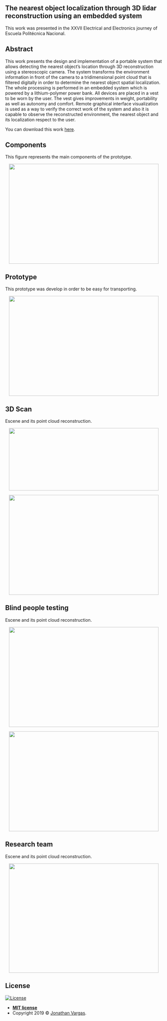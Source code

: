 ## The nearest object localization through 3D lidar reconstruction using an embedded system

This work was presented in the XXVII Electrical and Electronics journey of Escuela Politécnica Nacional.

## Abstract

This work presents the design and implementation of a portable system that allows detecting the nearest object’s location through 3D reconstruction using a stereoscopic camera. The system transforms the environment information in front of the camera to a tridimensional point cloud that is filtered digitally in order to determine the nearest object spatial localization. The whole processing is performed in an embedded system which is powered by a lithium-polymer power bank. All devices are placed in a vest to be worn by the user. The vest gives improvements in weight, portability as well as autonomy and comfort. Remote graphical interface visualization is used as a way to verify the correct work of the system and also it is capable to observe the reconstructed environment, the nearest object and its localization respect to the user.

You can download this work [here](http://bibdigital.epn.edu.ec/bitstream/15000/19155/1/CD-8536.pdf).


## Components
This figure represents the main components of the prototype.

<p align="center">
  <img height="320" width="480" src="https://www.jonathanvargas.ml/wp-content/uploads/2019/03/thesis1.png">
</p>


## Prototype
This prototype was develop in order to be easy for transporting.

<p align="center">
  <img height="320" width="480" src="https://www.jonathanvargas.ml/wp-content/uploads/2019/03/thesis2.png">
</p>


## 3D Scan
Escene and its point cloud reconstruction.

<p align="center">
  <img height="200" width="480" src="https://www.jonathanvargas.ml/wp-content/uploads/2019/03/thesis3.png">
</p>

<p align="center">
  <img height="320" width="480" src="https://www.jonathanvargas.ml/wp-content/uploads/2019/03/research3.jpg">
</p>

## Blind people testing
Escene and its point cloud reconstruction.

<p align="center">
  <img height="320" width="480" src="https://www.jonathanvargas.ml/wp-content/uploads/2019/03/research2.jpg">
</p>

<p align="center">
  <img height="320" width="480" src="https://www.jonathanvargas.ml/wp-content/uploads/2019/03/research1.jpg">
</p>

## Research team
Escene and its point cloud reconstruction.

<p align="center">
  <img height="350" width="480" src="https://www.jonathanvargas.ml/wp-content/uploads/2019/03/research5.jpg">
</p>



## License

[![License](http://img.shields.io/:license-mit-blue.svg?style=flat-square)](http://badges.mit-license.org)

- **[MIT license](http://opensource.org/licenses/mit-license.php)**
- Copyright 2019 © <a href="https://www.jonathanvargas.ml" target="_blank">Jonathan Vargas</a>.

